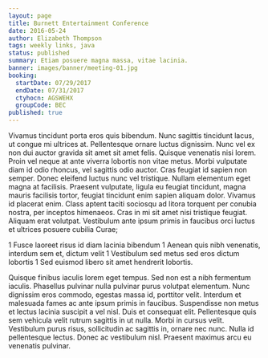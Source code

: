 ```yaml
---
layout: page
title: Burnett Entertainment Conference
date: 2016-05-24
author: Elizabeth Thompson
tags: weekly links, java
status: published
summary: Etiam posuere magna massa, vitae lacinia.
banner: images/banner/meeting-01.jpg
booking:
  startDate: 07/29/2017
  endDate: 07/31/2017
  ctyhocn: AGSWEHX
  groupCode: BEC
published: true
---
```

Vivamus tincidunt porta eros quis bibendum. Nunc sagittis tincidunt lacus, ut congue mi ultrices at. Pellentesque ornare luctus dignissim. Nunc vel ex non dui auctor gravida sit amet sit amet felis. Quisque venenatis nisi lorem. Proin vel neque at ante viverra lobortis non vitae metus. Morbi vulputate diam id odio rhoncus, vel sagittis odio auctor. Cras feugiat id sapien non semper. Donec eleifend luctus nunc vel tristique. Nullam elementum eget magna at facilisis. Praesent vulputate, ligula eu feugiat tincidunt, magna mauris facilisis tortor, feugiat tincidunt enim sapien aliquam dolor. Vivamus id placerat enim. Class aptent taciti sociosqu ad litora torquent per conubia nostra, per inceptos himenaeos. Cras in mi sit amet nisi tristique feugiat. Aliquam erat volutpat. Vestibulum ante ipsum primis in faucibus orci luctus et ultrices posuere cubilia Curae;

1 Fusce laoreet risus id diam lacinia bibendum
1 Aenean quis nibh venenatis, interdum sem et, dictum velit
1 Vestibulum sed metus sed eros dictum lobortis
1 Sed euismod libero sit amet hendrerit lobortis.

Quisque finibus iaculis lorem eget tempus. Sed non est a nibh fermentum iaculis. Phasellus pulvinar nulla pulvinar purus volutpat elementum. Nunc dignissim eros commodo, egestas massa id, porttitor velit. Interdum et malesuada fames ac ante ipsum primis in faucibus. Suspendisse non metus et lectus lacinia suscipit a vel nisl. Duis et consequat elit. Pellentesque quis sem vehicula velit rutrum sagittis in ut nulla. Morbi in cursus velit. Vestibulum purus risus, sollicitudin ac sagittis in, ornare nec nunc. Nulla id pellentesque lectus. Donec ac vestibulum nisl. Praesent maximus arcu eu venenatis pulvinar.

